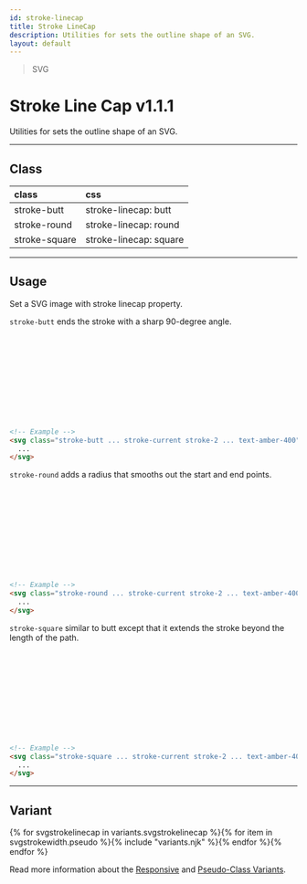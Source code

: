```yaml
---
id: stroke-linecap
title: Stroke LineCap
description: Utilities for sets the outline shape of an SVG.
layout: default
---
```


> SVG

# Stroke Line Cap <span class="ml-1 px-2 py-1 text-sm text-gray-600 (dark)text-charcoal-100 bg-gray-300 (dark)bg-gray-600">v1.1.1</span>

Utilities for sets the outline shape of an SVG.

---

## Class

| <span class="px-3 py-1 text-white (dark)text-charcoal-100 bg-charcoal-100 (dark)bg-gray-600 rounded-full">class</span> | <span class="px-3 py-1 text-white (dark)text-charcoal-100 bg-charcoal-100 (dark)bg-gray-600 rounded-full">css</span> |
|:--|:--|
| stroke-butt | stroke-linecap: butt |
| stroke-round | stroke-linecap: round |
| stroke-square | stroke-linecap: square |

---

## Usage

Set a SVG image with stroke linecap property.

<style>
  .stroke-width-mockup {
    stroke-width: 30
  }
</style>

`stroke-butt` ends the stroke with a sharp 90-degree angle.

<y class="px-4 my-2 mx-auto flex justify-center items-center">
  <svg class="my-4 h-10"
       xmlns="http://www.w3.org/2000/svg"
       version="1.1">
    <line class="fill-current text-amber-400 stroke-current stroke-width-mockup stroke-butt"
          x1="40" x2="250"
          y1="20" y2="20" />
  </svg>
</y>

```html
<!-- Example -->
<svg class="stroke-butt ... stroke-current stroke-2 ... text-amber-400">
  ...
</svg>
```

`stroke-round` adds a radius that smooths out the start and end points.

<y class="px-4 my-2 mx-auto flex justify-center items-center">
  <svg class="my-4 h-10"
       xmlns="http://www.w3.org/2000/svg"
       version="1.1">
    <line class="fill-current text-amber-400 stroke-current stroke-width-mockup stroke-round"
          x1="40" x2="250"
          y1="20" y2="20" />
  </svg>
</y>

```html
<!-- Example -->
<svg class="stroke-round ... stroke-current stroke-2 ... text-amber-400">
  ...
</svg>
```

`stroke-square` similar to butt except that it extends the stroke beyond the length of the path.

<y class="px-4 my-2 mx-auto flex justify-center items-center">
  <svg class="my-4 h-10"
       xmlns="http://www.w3.org/2000/svg"
       version="1.1">
    <line class="fill-current text-amber-400 stroke-current stroke-width-mockup stroke-square"
          x1="40" x2="250"
          y1="20" y2="20" />
  </svg>
</y>

```html
<!-- Example -->
<svg class="stroke-square ... stroke-current stroke-2 ... text-amber-400">
  ...
</svg>
```

---

## Variant

<y class="flex flex-gap-2 flex-wrap justify-start items-center">{% for svgstrokelinecap in variants.svgstrokelinecap %}{% for item in svgstrokewidth.pseudo %}{% include "variants.njk" %}{% endfor %}{% endfor %}</y>

Read more information about the [Responsive](/responsive) and [Pseudo-Class Variants](/pseudo-class-variants/).


